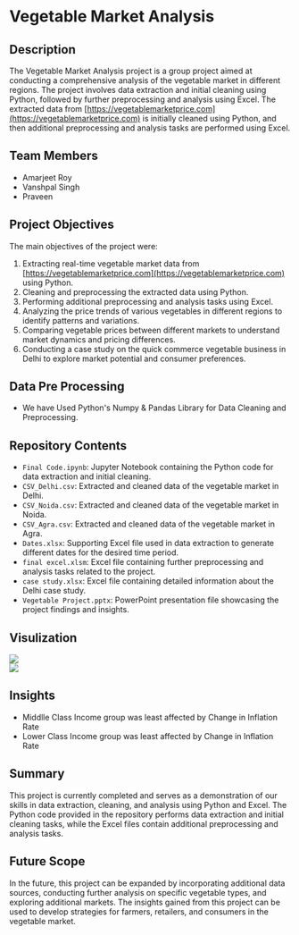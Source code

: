 # Vegetable Market Analysis

## Description

The Vegetable Market Analysis project is a group project aimed at conducting a comprehensive analysis of the vegetable market in different regions. The project involves data extraction and initial cleaning using Python, followed by further preprocessing and analysis using Excel. The extracted data from [https://vegetablemarketprice.com](https://vegetablemarketprice.com) is initially cleaned using Python, and then additional preprocessing and analysis tasks are performed using Excel.

## Team Members

- Amarjeet Roy
- Vanshpal Singh
- Praveen

## Project Objectives
The main objectives of the project were:

1. Extracting real-time vegetable market data from [https://vegetablemarketprice.com](https://vegetablemarketprice.com) using Python.
2. Cleaning and preprocessing the extracted data using Python.
3. Performing additional preprocessing and analysis tasks using Excel.
4. Analyzing the price trends of various vegetables in different regions to identify patterns and variations.
5. Comparing vegetable prices between different markets to understand market dynamics and pricing differences.
6. Conducting a case study on the quick commerce vegetable business in Delhi to explore market potential and consumer preferences.

## Data Pre Processing
- We have Used Python's Numpy & Pandas Library for Data Cleaning and Preprocessing.

## Repository Contents

- `Final Code.ipynb`: Jupyter Notebook containing the Python code for data extraction and initial cleaning.
- `CSV_Delhi.csv`: Extracted and cleaned data of the vegetable market in Delhi.
- `CSV_Noida.csv`: Extracted and cleaned data of the vegetable market in Noida.
- `CSV_Agra.csv`: Extracted and cleaned data of the vegetable market in Agra.
- `Dates.xlsx`: Supporting Excel file used in data extraction to generate different dates for the desired time period.
- `final excel.xlsm`: Excel file containing further preprocessing and analysis tasks related to the project.
- `case study.xlsx`: Excel file containing detailed information about the Delhi case study.
- `Vegetable Project.pptx`: PowerPoint presentation file showcasing the project findings and insights.


## Visulization
<img src="https://github.com/AmarjeetRoy/Vegetable_Market_Analysis/assets/137817362/10cae715-8210-40dd-b9b3-779323dd6801" >
<br>
<img src="https://github.com/AmarjeetRoy/Vegetable_Market_Analysis/assets/137817362/608b2493-f2ed-4785-a6be-9eb4ffe33ab7" >

<br>

## Insights 
- Middlle Class Income group was least affected by Change in Inflation Rate
- Lower Class Income group was least affected by Change in Inflation Rate



## Summary

This project is currently completed and serves as a demonstration of our skills in data extraction, cleaning, and analysis using Python and Excel. The Python code provided in the repository performs data extraction and initial cleaning tasks, while the Excel files contain additional preprocessing and analysis tasks.

## Future Scope

In the future, this project can be expanded by incorporating additional data sources, conducting further analysis on specific vegetable types, and exploring additional markets. The insights gained from this project can be used to develop strategies for farmers, retailers, and consumers in the vegetable market.

